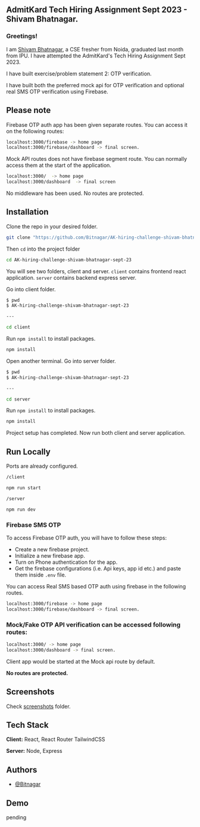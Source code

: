 ## AdmitKard Tech Hiring Assignment Sept 2023 - Shivam Bhatnagar.

### Greetings!


I am [Shivam Bhatnagar](https://www.bitnagar.dev), a CSE fresher from Noida, graduated last month from IPU. I have attempted the AdmitKard's Tech Hiring Assignment Sept 2023.

I have built exercise/problem statement 2: OTP verification.

I have built both the preferred mock api for OTP verification and optional real SMS OTP verification using Firebase.

## Please note
Firebase OTP auth app has been given separate routes. You can access it on the following routes:

```bash
localhost:3000/firebase -> home page
localhost:3000/firebase/dashboard -> final screen.
```

Mock API routes does not have firebase segment route. You can normally access them at the start of the application.

```bash
localhost:3000/  -> home page
localhost:3000/dashboard  -> final screen
```

No middleware has been used. No routes are protected.



## Installation

Clone the repo in your desired folder.

```bash
git clone "https://github.com/Bitnagar/AK-hiring-challenge-shivam-bhatnagar-sept-23.git"
```

Then `cd` into the project folder
```bash
cd AK-hiring-challenge-shivam-bhatnagar-sept-23
```

You will see two folders, client and server. `client` contains frontend react application. `server` contains backend express server.

Go into client folder.

```bash
$ pwd
$ AK-hiring-challenge-shivam-bhatnagar-sept-23

---

cd client
```

Run `npm install` to install packages.

```bash
npm install
```

Open another terminal. Go into server folder.
```bash
$ pwd
$ AK-hiring-challenge-shivam-bhatnagar-sept-23

---

cd server
```

Run `npm install` to install packages.

```bash
npm install
```

Project setup has completed. Now run both client and server application.





## Run Locally

Ports are already configured.

```bash
/client

npm run start

/server

npm run dev
```

### Firebase SMS OTP

To access Firebase OTP auth, you will have to follow these steps:
- Create a new firebase project.
- Initialize a new firebase app.
- Turn on Phone authentication for the app.
- Get the firebase configurations (i.e. Api keys, app id etc.) and paste them inside `.env` file.

You can access Real SMS based OTP auth using firebase in the following routes.

```bash
localhost:3000/firebase -> home page
localhost:3000/firebase/dashboard -> final screen.
```

### Mock/Fake OTP API verification can be accessed following routes:

```bash
localhost:3000/ -> home page
localhost:3000/dashboard -> final screen.
```
Client app would be started at the Mock api route by default.

**No routes are protected.**


## Screenshots
Check [screenshots](https://github.com/Bitnagar/AK-hiring-challenge-shivam-bhatnagar-sept-23/tree/master/screenshots) folder.


## Tech Stack

**Client:** React, React Router TailwindCSS

**Server:** Node, Express


## Authors

- [@Bitnagar](https://www.github.com/Bitnagar)


## Demo

pending